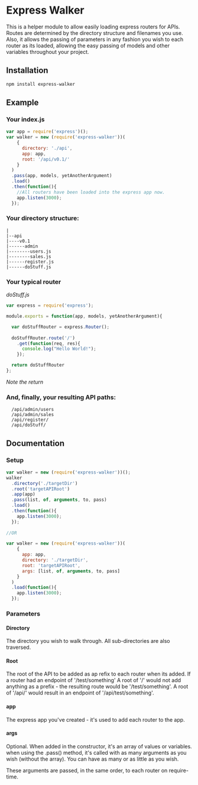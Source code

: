 # Express Walker
This is a helper module to allow easily loading express routers for APIs. Routes are determined by the directory structure and filenames you use. Also, it allows the passing of parameters in any fashion you wish to each router as its loaded, allowing the easy passing of models and other variables throughout your project. 

## Installation
```sh
npm install express-walker
```

## Example

### Your index.js
```js
var app = require('express')();
var walker = new (require('express-walker'))(
    {
      directory: './api',
      app: app,
      root: '/api/v0.1/'
    }
  )
  .pass(app, models, yetAnotherArgument)
  .load()
  .then(function(){
    //All routers have been loaded into the express app now.
    app.listen(3000);
  });
```

### Your directory structure:

```
|
|--api
|----v0.1
|------admin
|--------users.js
|--------sales.js
|------register.js
|------doStuff.js
```

### Your typical router
_doStuff.js_
```js
var express = require('express');

module.exports = function(app, models, yetAnotherArgument){

  var doStuffRouter = express.Router();
  
  doStuffRouter.route('/')
    .get(function(req, res){
      console.log("Hello World!");
    });

  return doStuffRouter
};
```
_Note the return_

### And, finally, your resulting API paths:

```no-highlight
  /api/admin/users
  /api/admin/sales
  /api/register/
  /api/doStuff/
```

## Documentation

### Setup

```js
var walker = new (require('express-walker'))();
walker
  .directory('./targetDir')
  .root('targetAPIRoot')
  .app(app)
  .pass(list, of, arguments, to, pass)
  .load()
  .then(function(){
    app.listen(3000);
  });
  
//OR

var walker = new (require('express-walker'))(
    {
      app: app,
      directory: './targetDir',
      root: 'targetAPIRoot',
      args: [list, of, arguments, to, pass] 
    }
  )
  .load(function(){
    app.listen(3000);
  });
```

### Parameters

#### Directory
The directory you wish to walk through. All sub-directories are also traversed.

#### Root
The root of the API to be added as ap refix to each router when its added. If a router had an endpoint of '/test/something' A root of '/' would not add anything as a prefix - the resulting route would be '/test/something'. A root of '/api/' would result in an endpoint of '/api/test/something'.

#### app
The express app you've created - it's used to add each router to the app.

#### args
Optional. When added in the constructor, it's an array of values or variables. when using the .pass() method, it's called with as many arguments as you wish (without the array). You can have as many or as little as you wish.

These arguments are passed, in the same order, to each router on require-time.
